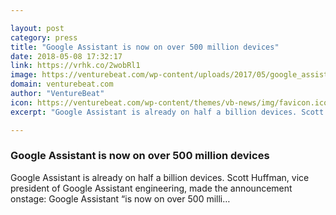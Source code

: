```yaml
---

layout: post
category: press
title: "Google Assistant is now on over 500 million devices"
date: 2018-05-08 17:32:17
link: https://vrhk.co/2wobRl1
image: https://venturebeat.com/wp-content/uploads/2017/05/google_assistant_logo.png?fit=1200%2C600&strip=all
domain: venturebeat.com
author: "VentureBeat"
icon: https://venturebeat.com/wp-content/themes/vb-news/img/favicon.ico
excerpt: "Google Assistant is already on half a billion devices. Scott Huffman, vice president of Google Assistant engineering, made the announcement onstage: Google Assistant “is now on over 500 milli…"

---
```


### Google Assistant is now on over 500 million devices

Google Assistant is already on half a billion devices. Scott Huffman, vice president of Google Assistant engineering, made the announcement onstage: Google Assistant “is now on over 500 milli…